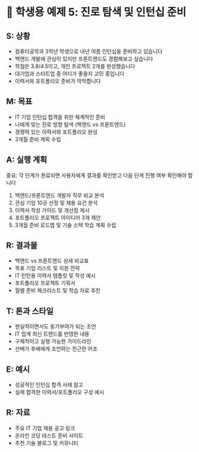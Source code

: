 # 🎯 학생용 예제 5: 진로 탐색 및 인턴십 준비

## S: 상황
- 컴퓨터공학과 3학년 학생으로 내년 여름 인턴십을 준비하고 있습니다
- 백엔드 개발에 관심이 있지만 프론트엔드도 경험해보고 싶습니다
- 학점은 3.8/4.5이고, 개인 프로젝트 2개를 완성했습니다
- 대기업과 스타트업 중 어디가 좋을지 고민 중입니다
- 이력서와 포트폴리오 준비가 막막합니다

## M: 목표
- IT 기업 인턴십 합격을 위한 체계적인 준비
- 나에게 맞는 진로 방향 탐색 (백엔드 vs 프론트엔드)
- 경쟁력 있는 이력서와 포트폴리오 완성
- 3개월 준비 계획 수립

## A: 실행 계획
중요: 각 단계가 완료되면 사용자에게 결과를 확인받고 다음 단계 진행 여부 확인해야 합니다

1. 백엔드/프론트엔드 개발자 직무 비교 분석
2. 관심 기업 10곳 선정 및 채용 요건 분석
3. 이력서 작성 가이드 및 개선점 제시
4. 포트폴리오 프로젝트 아이디어 3개 제안
5. 3개월 준비 로드맵 및 기술 스택 학습 계획 수립

## R: 결과물
- 백엔드 vs 프론트엔드 상세 비교표
- 목표 기업 리스트 및 지원 전략
- IT 인턴용 이력서 템플릿 및 작성 예시
- 포트폴리오 프로젝트 기획서
- 월별 준비 체크리스트 및 학습 자료 추천

## T: 톤과 스타일
- 현실적이면서도 동기부여가 되는 조언
- IT 업계 최신 트렌드를 반영한 내용
- 구체적이고 실행 가능한 가이드라인
- 선배가 후배에게 조언하는 친근한 어조

## E: 예시
- 성공적인 인턴십 합격 사례 참고
- 실제 합격한 이력서/포트폴리오 구성 예시

## R: 자료
- 주요 IT 기업 채용 공고 링크
- 온라인 코딩 테스트 준비 사이트
- 추천 기술 블로그 및 커뮤니티